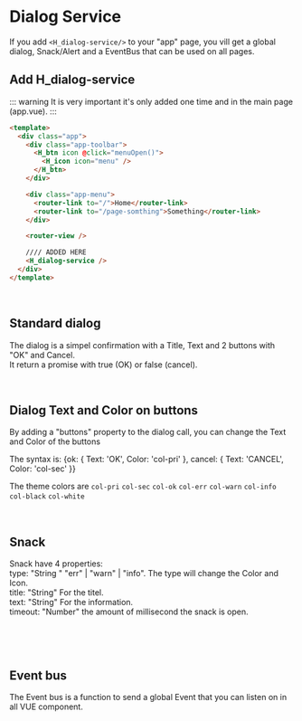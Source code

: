 # Dialog Service

If you add `<H_dialog-service/>` to your "app" page, you vill get a global dialog, Snack/Alert and a EventBus that can be used on all pages.

## Add H_dialog-service

::: warning
It is very important it's only added one time and in the main page (app.vue).
:::

```html
<template>
  <div class="app">
    <div class="app-toolbar">
      <H_btn icon @click="menuOpen()">
        <H_icon icon="menu" />
      </H_btn>
    </div>

    <div class="app-menu">
      <router-link to="/">Home</router-link>
      <router-link to="/page-somthing">Something</router-link>
    </div>

    <router-view />

    //// ADDED HERE
    <H_dialog-service />
  </div>
</template>
```

<br>

## Standard dialog

The dialog is a simpel confirmation with a Title, Text and 2 buttons with "OK" and Cancel.<br>
It return a promise with true (OK) or false (cancel).

<hhl-live-editor title="" htmlCode='
      <template>
      <H_row>
            <H_btn @click="open">Dialog open</H_btn>
      </H_row>
      </template>
      <script>
      function open() {
         hhl.dialog("I am the Title", "I am the Text !!!!!!!!!!!!!!!!!!!!!!")
          .then(() => {
            alert("You clicked OK");
          })
          .catch(() => {
            alert("You clicked CANCEL");
          });
        }
        return { open }
      </script>
'>
</hhl-live-editor>

<br>

## Dialog Text and Color on buttons

By adding a "buttons" property to the dialog call, you can change the Text and Color of the buttons

The syntax is:
{ok: { Text: 'OK', Color: 'col-pri' }, cancel: { Text: 'CANCEL', Color: 'col-sec' }}

The theme colors are `col-pri` `col-sec` `col-ok` `col-err` `col-warn` `col-info` `col-black` `col-white`<br>

<hhl-live-editor title="" htmlCode='
      <template>
      <H_row>
            <H_btn @click="open">Dialog open</H_btn>
      </H_row>
      </template>
      <script>
      function open() {
         hhl.dialog("Change Text & Color on buttons",
            "By adding a buttons property to the dialog call, you can change the Text and Color of the buttons",
            { ok: { Text: "YES", Color: "col-ok" }, cancel: { Color: "col-err" } })
          .then(() => {
            alert("You clicked OK");
          })
          .catch(() => {
            alert("You clicked CANCEL");
          });
        }
        return { open }
      </script>
'>
</hhl-live-editor>

<br>

## Snack

Snack have 4 properties: <br>
type: "String " "err" | "warn" | "info". The type will change the Color and Icon.<br>
title: "String" For the titel.<br>
text: "String" For the information.<br>
timeout: "Number" the amount of millisecond the snack is open.<br>

<br>

<hhl-live-editor title="" htmlCode='
      <template>
      <H_row>
            <H_btn @click="open(`info`)">Snack Info</H_btn>
            <H_btn @click="open(`warn`)">Snack Warning</H_btn>
            <H_btn @click="open(`err`)">Snack Error</H_btn>
      </H_row>
      </template>
      <script>
        function open(val) {
          hhl.alert(val, "TITLE", "Showing information");
          }
          return { open }
      </script>
'>
</hhl-live-editor>

<br>

## Event bus

The Event bus is a function to send a global Event that you can listen on in all VUE component.

<hhl-live-editor title="" htmlCode='
      <template>
      <H_row>
            <H_btn @click="send">Send event</H_btn>
      </H_row>
      </template>
      <script>
        hhl.event.on("SomeUnikName", (payload) => {
          alert(payload);
        });
        function send() {
          hhl.event.emit("SomeUnikName", "Hello from event");
          }
          return { send }
      </script>
'>
</hhl-live-editor>

<br>
